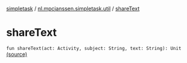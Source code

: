 [simpletask](../index.md) / [nl.mpcjanssen.simpletask.util](index.md) / [shareText](.)

# shareText

`fun shareText(act: Activity, subject: String, text: String): Unit` [(source)](https://github.com/mpcjanssen/simpletask-android/blob/master/src/main/java/nl/mpcjanssen/simpletask/util/Util.kt#L408)